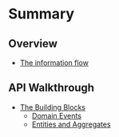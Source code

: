 # Summary

## Overview

* [The information flow](README.md)

## API Walkthrough

* [The Building Blocks](methods.md)
  * [Domain Events](/methods.md#domain-events)
  * [Entities and Aggregates](/blocks/entities.md)



